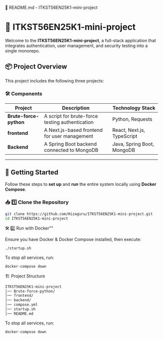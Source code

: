 📜 README.md - ITKST56EN25K1-mini-project

# 🚀 ITKST56EN25K1-mini-project

Welcome to the **ITKST56EN25K1-mini-project**, a full-stack application that integrates authentication, user management, and security testing into a single monorepo.

## 📦 **Project Overview**

This project includes the following three projects:

### 🛠️ **Components**

| Project                | Description                                     | Technology Stack           |
| ---------------------- | ----------------------------------------------- | -------------------------- |
| **Brute-force-python** | A script for brute-force testing authentication | Python, Requests           |
| **frontend**           | A Next.js-based frontend for user management    | React, Next.js, TypeScript |
| **Backend**            | A Spring Boot backend connected to MongoDB      | Java, Spring Boot, MongoDB |

---

## 🚀 **Getting Started**

Follow these steps to **set up** and **run** the entire system locally using **Docker Compose**.

### 📥 **1️⃣ Clone the Repository**

```sh
git clone https://github.com/Hizaguru/ITKST56EN25K1-mini-project.git
cd ITKST56EN25K1-mini-project
```

🛠️ 2️⃣ Run with Docker""

Ensure you have Docker & Docker Compose installed, then execute:

```sh
./startup.sh
```

To stop all services, run:

```sh
docker-compose down
```

🏗️ Project Structure

```sh
ITKST56EN25K1-mini-project
│── Brute-force-python/
│── frontend/
│── backend/
│── compose.yml
│── startup.sh
│── README.md
```

To stop all services, run:

```sh
docker-compose down
```
